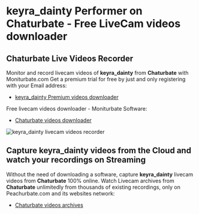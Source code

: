 # keyra_dainty Performer on Chaturbate - Free LiveCam videos downloader

## Chaturbate Live Videos Recorder

Monitor and record livecam videos of **keyra_dainty** from **Chaturbate** with Moniturbate.com
Get a premium trial for free by just and only registering with your Email address:
* [keyra_dainty Premium videos downloader](https://moniturbate.com/request-demo-licence-key.html)

Free livecam videos downloader - Moniturbate Software:
* [Chaturbate videos downloader](https://moniturbate.com/moniturbate-download-software.html)

![keyra_dainty livecam videos recorder](https://peachurnet.com/templates/moniturbate-software.png)


## Capture keyra_dainty videos from the Cloud and watch your recordings on Streaming

Without the need of downloading a software, capture **keyra_dainty** livecam videos from **Chaturbate** 100% online.
Watch Livecam archives from **Chaturbate** unlimitedly from thousands of existing recordings, only on Peachurbate.com and its websites network:
* [Chaturbate videos archives](https://peachurnet.com/)